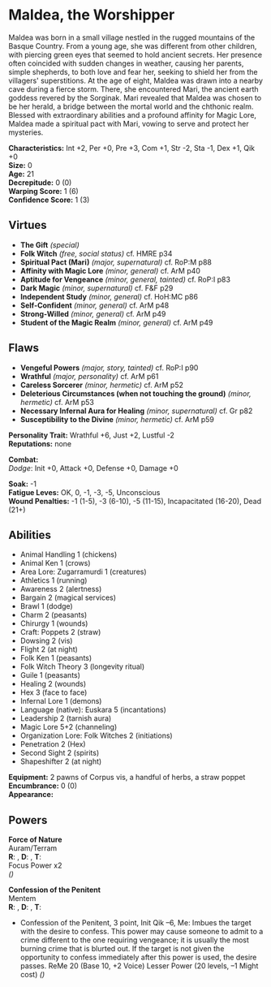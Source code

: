 # Maldea, the Worshipper
Maldea was born in a small village nestled in the rugged mountains of the Basque Country. From a young age, she was different from other children, with piercing green eyes that seemed to hold ancient secrets. Her presence often coincided with sudden changes in weather, causing her parents, simple shepherds, to both love and fear her, seeking to shield her from the villagers' superstitions.
At the age of eight, Maldea was drawn into a nearby cave during a fierce storm. There, she encountered Mari, the ancient earth goddess revered by the Sorginak. Mari revealed that Maldea was chosen to be her herald, a bridge between the mortal world and the chthonic realm. Blessed with extraordinary abilities and a profound affinity for Magic Lore, Maldea made a spiritual pact with Mari, vowing to serve and protect her mysteries. 

**Characteristics:** Int +2, Per +0, Pre +3, Com +1, Str -2, Sta -1, Dex +1, Qik +0  
**Size:** 0  
**Age:** 21  
**Decrepitude:** 0 (0)  
**Warping Score:** 1 (6)  
**Confidence Score:** 1 (3)  
## Virtues  
- **The Gift** _(special)_  
- **Folk Witch** _(free, social status)_ cf. HMRE p34
- **Spiritual Pact (Mari)** _(major, supernatural)_ cf. RoP:M p88
- **Affinity with Magic Lore** _(minor, general)_ cf. ArM p40
- **Aptitude for Vengeance** _(minor, general, tainted)_ cf. RoP:I p83
- **Dark Magic** _(minor, supernatural)_ cf. F&F p29
- **Independent Study** _(minor, general)_ cf. HoH:MC p86
- **Self-Confident** _(minor, general)_ cf. ArM p48
- **Strong-Willed** _(minor, general)_ cf. ArM p49
- **Student of the Magic Realm** _(minor, general)_ cf. ArM p49
## Flaws  
- **Vengeful Powers** _(major, story, tainted)_ cf. RoP:I p90
- **Wrathful** _(major, personality)_ cf. ArM p61
- **Careless Sorcerer** _(minor, hermetic)_ cf. ArM p52
- **Deleterious Circumstances (when not touching the ground)** _(minor, hermetic)_ cf. ArM p53
- **Necessary Infernal Aura for Healing** _(minor, supernatural)_ cf. Gr p82
- **Susceptibility to the Divine** _(minor, hermetic)_ cf. ArM p59
  
**Personality Trait:**  Wrathful +6, Just +2, Lustful -2  
**Reputations:** none  
  
**Combat:**  
*Dodge*: Init +0, Attack +0, Defense +0, Damage +0  
  
**Soak:** -1  
**Fatigue Leves:** OK, 0, -1, -3, -5, Unconscious  
**Wound Penalties:** -1 (1-5), -3 (6-10), -5 (11-15), Incapacitated (16-20), Dead (21+)  
## Abilities  
+ Animal Handling 1 (chickens)  
+ Animal Ken 1 (crows)  
+ Area Lore: Zugarramurdi 1 (creatures)  
+ Athletics 1 (running)  
+ Awareness 2 (alertness)  
+ Bargain 2 (magical services)  
+ Brawl 1 (dodge)  
+ Charm 2 (peasants)  
+ Chirurgy 1 (wounds)
+ Craft: Poppets 2 (straw)  
+ Dowsing 2 (vis)  
+ Flight 2 (at night)  
+ Folk Ken 1 (peasants)  
+ Folk Witch Theory 3 (longevity ritual)  
+ Guile 1 (peasants)  
+ Healing 2 (wounds)  
+ Hex 3 (face to face) 
+ Infernal Lore 1 (demons)
+ Language (native): Euskara 5 (incantations)  
+ Leadership 2 (tarnish aura)  
+ Magic Lore 5+2 (channeling)  
+ Organization Lore: Folk Witches 2 (initiations)
+ Penetration 2 (Hex)  
+ Second Sight 2 (spirits)  
+ Shapeshifter 2 (at night)  
  
**Equipment:** 2 pawns of Corpus vis, a handful of herbs, a straw poppet   
**Encumbrance:** 0 (0)  
**Appearance:**  
## Powers
  
**Force of Nature**  
Auram/Terram  
**R**: , **D**: , **T**:  
Focus Power x2  
*()*  
  
**Confession of the Penitent**  
Mentem  
**R**: , **D**: , **T**:  
- Confession of the Penitent, 3 point, Init Qik –6, Me: Imbues the target with the desire to confess. This power may cause someone to admit to a crime different to the one requiring vengeance; it is usually the most burning crime that is blurted out. If the target is not given the opportunity to confess immediately after this power is used, the desire passes. ReMe 20 (Base 10, +2 Voice) Lesser Power (20 levels, –1 Might cost)
*()*